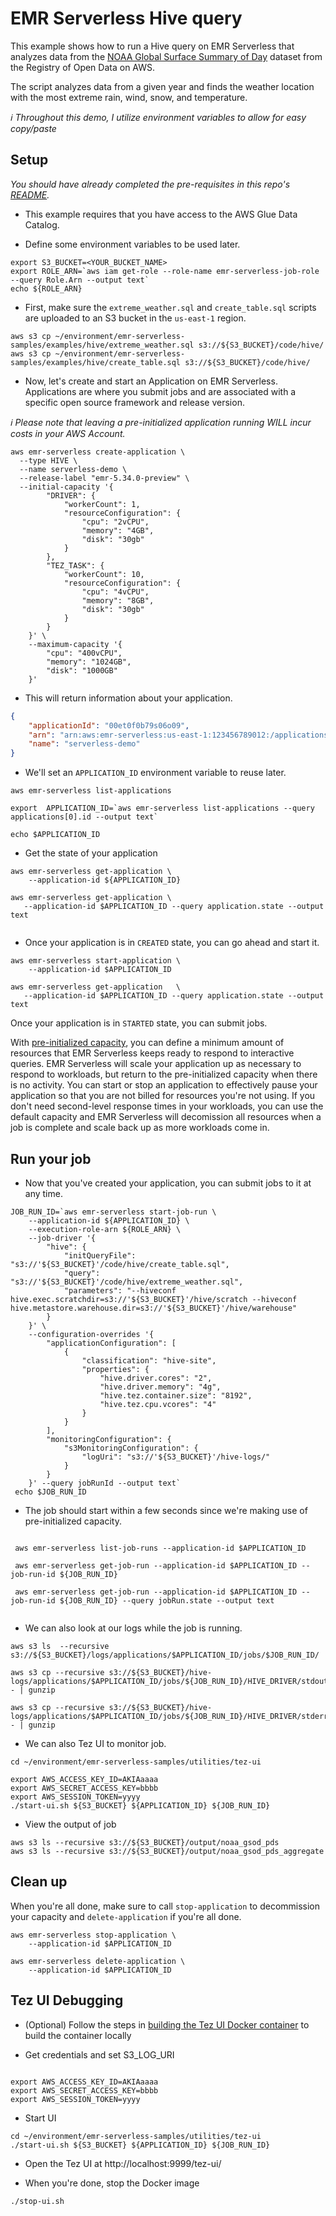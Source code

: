 # EMR Serverless Hive query

This example shows how to run a Hive query on EMR Serverless that analyzes data from the [NOAA Global Surface Summary of Day](https://registry.opendata.aws/noaa-gsod/) dataset from the Registry of Open Data on AWS.

The script analyzes data from a given year and finds the weather location with the most extreme rain, wind, snow, and temperature.

_ℹ️ Throughout this demo, I utilize environment variables to allow for easy copy/paste_

## Setup

_You should have already completed the pre-requisites in this repo's [README](/README.md)._

- This example requires that you have access to the AWS Glue Data Catalog. 

- Define some environment variables to be used later.

```shell
export S3_BUCKET=<YOUR_BUCKET_NAME>
export ROLE_ARN=`aws iam get-role --role-name emr-serverless-job-role --query Role.Arn --output text`
echo ${ROLE_ARN}
```

- First, make sure the `extreme_weather.sql` and `create_table.sql` scripts are uploaded to an S3 bucket in the `us-east-1` region.

```shell
aws s3 cp ~/environment/emr-serverless-samples/examples/hive/extreme_weather.sql s3://${S3_BUCKET}/code/hive/
aws s3 cp ~/environment/emr-serverless-samples/examples/hive/create_table.sql s3://${S3_BUCKET}/code/hive/
```

- Now, let's create and start an Application on EMR Serverless. Applications are where you submit jobs and are associated with a specific open source framework and release version.

_ℹ️ Please note that leaving a pre-initialized application running WILL incur costs in your AWS Account._

```shell
aws emr-serverless create-application \
  --type HIVE \
  --name serverless-demo \
  --release-label "emr-5.34.0-preview" \
  --initial-capacity '{
        "DRIVER": {
            "workerCount": 1,
            "resourceConfiguration": {
                "cpu": "2vCPU",
                "memory": "4GB",
                "disk": "30gb"
            }
        },
        "TEZ_TASK": {
            "workerCount": 10,
            "resourceConfiguration": {
                "cpu": "4vCPU",
                "memory": "8GB",
                "disk": "30gb"
            }
        }
    }' \
    --maximum-capacity '{
        "cpu": "400vCPU",
        "memory": "1024GB",
        "disk": "1000GB"
    }'
```

- This will return information about your application.

```json
{
    "applicationId": "00et0f0b79s06o09",
    "arn": "arn:aws:emr-serverless:us-east-1:123456789012:/applications/00et0f0b79s06o09",
    "name": "serverless-demo"
}
```

- We'll set an `APPLICATION_ID` environment variable to reuse later.

```shell
aws emr-serverless list-applications

export  APPLICATION_ID=`aws emr-serverless list-applications --query applications[0].id --output text`

echo $APPLICATION_ID
```

- Get the state of your application

```shell
aws emr-serverless get-application \
    --application-id ${APPLICATION_ID}

aws emr-serverless get-application \   
   --application-id $APPLICATION_ID --query application.state --output text
   
```

- Once your application is in `CREATED` state, you can go ahead and start it.

```shell
aws emr-serverless start-application \
    --application-id $APPLICATION_ID
    
aws emr-serverless get-application   \
   --application-id $APPLICATION_ID --query application.state --output text
```

Once your application is in `STARTED` state, you can submit jobs.

With [pre-initialized capacity](https://docs.aws.amazon.com/emr/latest/EMR-Serverless-UserGuide/application-capacity-api.html), you can define a minimum amount of resources that EMR Serverless keeps ready to respond to interactive queries. EMR Serverless will scale your application up as necessary to respond to workloads, but return to the pre-initialized capacity when there is no activity. You can start or stop an application to effectively pause your application so that you are not billed for resources you're not using. If you don't need second-level response times in your workloads, you can use the default capacity and EMR Serverless will decomission all resources when a job is complete and scale back up as more workloads come in.


## Run your job

- Now that you've created your application, you can submit jobs to it at any time.

```shell
JOB_RUN_ID=`aws emr-serverless start-job-run \
    --application-id ${APPLICATION_ID} \
    --execution-role-arn ${ROLE_ARN} \
    --job-driver '{
        "hive": {
            "initQueryFile": "s3://'${S3_BUCKET}'/code/hive/create_table.sql",
            "query": "s3://'${S3_BUCKET}'/code/hive/extreme_weather.sql",
            "parameters": "--hiveconf hive.exec.scratchdir=s3://'${S3_BUCKET}'/hive/scratch --hiveconf hive.metastore.warehouse.dir=s3://'${S3_BUCKET}'/hive/warehouse"
        }
    }' \
    --configuration-overrides '{
        "applicationConfiguration": [
            {
                "classification": "hive-site",
                "properties": {
                    "hive.driver.cores": "2",
                    "hive.driver.memory": "4g",
                    "hive.tez.container.size": "8192",
                    "hive.tez.cpu.vcores": "4"
                }
            }
        ],
        "monitoringConfiguration": {
            "s3MonitoringConfiguration": {
                "logUri": "s3://'${S3_BUCKET}'/hive-logs/"
            }
        }
    }' --query jobRunId --output text`
 echo $JOB_RUN_ID

```
- The job should start within a few seconds since we're making use of pre-initialized capacity.

```shell
   
 aws emr-serverless list-job-runs --application-id $APPLICATION_ID
 
 aws emr-serverless get-job-run --application-id $APPLICATION_ID --job-run-id ${JOB_RUN_ID}

 aws emr-serverless get-job-run --application-id $APPLICATION_ID --job-run-id ${JOB_RUN_ID} --query jobRun.state --output text
 
```
- We can also look at our logs while the job is running.

```shell
aws s3 ls  --recursive s3://${S3_BUCKET}/logs/applications/$APPLICATION_ID/jobs/$JOB_RUN_ID/

aws s3 cp --recursive s3://${S3_BUCKET}/hive-logs/applications/$APPLICATION_ID/jobs/${JOB_RUN_ID}/HIVE_DRIVER/stdout.gz  - | gunzip

aws s3 cp --recursive s3://${S3_BUCKET}/hive-logs/applications/$APPLICATION_ID/jobs/${JOB_RUN_ID}/HIVE_DRIVER/stderr.gz  - | gunzip

```
- We can also Tez UI to monitor job.
```shell
cd ~/environment/emr-serverless-samples/utilities/tez-ui

export AWS_ACCESS_KEY_ID=AKIAaaaa
export AWS_SECRET_ACCESS_KEY=bbbb
export AWS_SESSION_TOKEN=yyyy
./start-ui.sh ${S3_BUCKET} ${APPLICATION_ID} ${JOB_RUN_ID}
```


- View the output of job
```shell
aws s3 ls --recursive s3://${S3_BUCKET}/output/noaa_gsod_pds
aws s3 ls --recursive s3://${S3_BUCKET}/output/noaa_gsod_pds_aggregate

```


## Clean up

When you're all done, make sure to call `stop-application` to decommission your capacity and `delete-application` if you're all done.


```shell
aws emr-serverless stop-application \
    --application-id $APPLICATION_ID
```


```shell
aws emr-serverless delete-application \
    --application-id $APPLICATION_ID
```

## Tez UI Debugging

- (Optional) Follow the steps in [building the Tez UI Docker container](/utilities/tez-ui/) to build the container locally

- Get credentials and set S3_LOG_URI

```shell

export AWS_ACCESS_KEY_ID=AKIAaaaa
export AWS_SECRET_ACCESS_KEY=bbbb
export AWS_SESSION_TOKEN=yyyy

```

- Start UI

```shell
cd ~/environment/emr-serverless-samples/utilities/tez-ui
./start-ui.sh ${S3_BUCKET} ${APPLICATION_ID} ${JOB_RUN_ID}

```

- Open the Tez UI at http://localhost:9999/tez-ui/

- When you're done, stop the Docker image

```shell
./stop-ui.sh

```